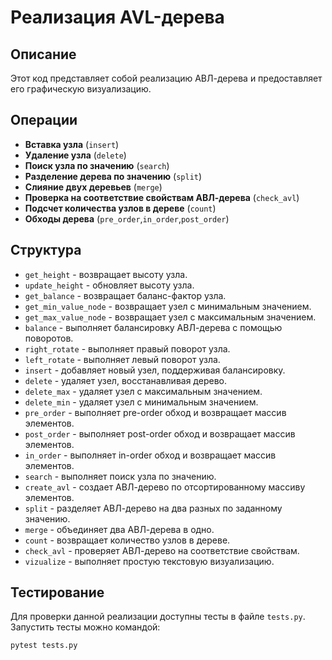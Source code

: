 
# **Реализация AVL-дерева**

## **Описание**

Этот код представляет собой реализацию АВЛ-дерева и предоставляет его графическую визуализацию.


## **Операции**

-  **Вставка узла** (`insert`)
-  **Удаление узла** (`delete`)
-  **Поиск узла по значению** (`search`)
-  **Разделение дерева по значению** (`split`)
-  **Слияние двух деревьев** (`merge`)
-  **Проверка на соответствие свойствам АВЛ-дерева** (`check_avl`)
-  **Подсчет количества узлов в дереве** (`count`)
-  **Обходы дерева** (`pre_order`,`in_order`,`post_order`)

## **Структура**

- `get_height` - возвращает высоту узла.
- `update_height` - обновляет высоту узла.
- `get_balance` - возвращает баланс-фактор узла.
- `get_min_value_node` - возвращает узел с минимальным значением.
- `get_max_value_node` - возвращает узел с максимальным значением.
- `balance` - выполняет балансировку АВЛ-дерева с помощью поворотов.
- `right_rotate` - выполняет правый поворот узла.
- `left_rotate` - выполняет левый поворот узла.
- `insert` - добавляет новый узел, поддерживая балансировку.
- `delete` - удаляет узел, восстанавливая дерево.
- `delete_max` - удаляет узел с максимальным значением.
- `delete_min` - удаляет узел с минимальным значением.
- `pre_order` - выполняет pre-order обход и возвращает массив элементов.
- `post_order` - выполняет post-order обход и возвращает массив элементов.
- `in_order` - выполняет in-order обход и возвращает массив элементов.
- `search` - выполняет поиск узла по значению.
- `create_avl` - создает АВЛ-дерево по отсортированному массиву элементов.
- `split` - разделяет АВЛ-дерево на два разных по заданному значению.
- `merge` - объединяет два АВЛ-дерева в одно.
- `count` - возвращает количество узлов в дереве.
- `check_avl` - проверяет АВЛ-дерево на соответствие свойствам.
- `vizualize` - выполняет простую текстовую визуализацию.

## **Тестирование**

Для проверки данной реализации доступны тесты в файле `tests.py`. Запустить тесты можно командой:
```
pytest tests.py
```
